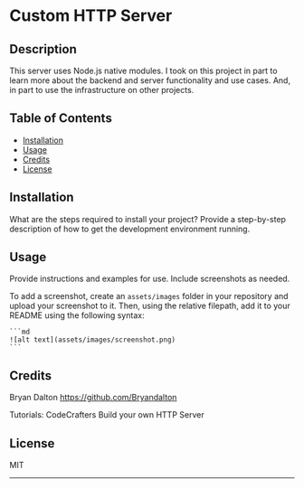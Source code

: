 # Custom HTTP Server

## Description

This server uses Node.js native modules. I took on this project in part to learn more about the backend and server functionality and use cases. And, in part to use the infrastructure on other projects.

## Table of Contents

- [Installation](#installation)
- [Usage](#usage)
- [Credits](#credits)
- [License](#license)

## Installation

What are the steps required to install your project? Provide a step-by-step description of how to get the development environment running.

## Usage

Provide instructions and examples for use. Include screenshots as needed.

To add a screenshot, create an `assets/images` folder in your repository and upload your screenshot to it. Then, using the relative filepath, add it to your README using the following syntax:

    ```md
    ![alt text](assets/images/screenshot.png)
    ```

## Credits

Bryan Dalton https://github.com/Bryandalton

Tutorials:
CodeCrafters Build your own HTTP Server

## License

MIT

---
